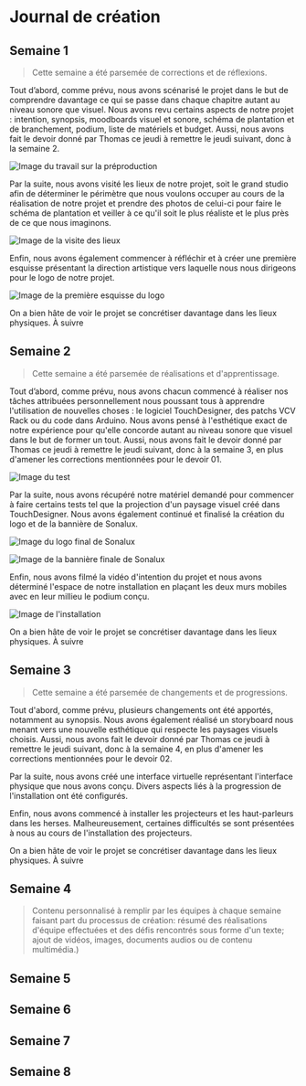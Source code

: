 # Journal de création

## Semaine 1
> Cette semaine a été parsemée de corrections et de réflexions.

Tout d’abord, comme prévu, nous avons scénarisé le projet dans le but de comprendre davantage ce qui se passe dans chaque chapitre autant au niveau sonore que visuel. Nous avons revu certains aspects de notre projet : intention, synopsis, moodboards visuel et sonore, schéma de plantation et de branchement, podium, liste de matériels et budget. Aussi, nous avons fait le devoir donné par Thomas ce jeudi à remettre le jeudi suivant, donc à la semaine 2.

![Image du travail sur la préproduction](medias/collectif/image_travail_preproduction_s1.png)

Par la suite, nous avons visité les lieux de notre projet, soit le grand studio afin de déterminer le périmètre que nous voulons occuper au cours de la réalisation de notre projet et prendre des photos de celui-ci pour faire le schéma de plantation et veiller à ce qu'il soit le plus réaliste et le plus près de ce que nous imaginons. 

![Image de la visite des lieux](medias/collectif/image_visite_lieux_s1.png)

Enfin, nous avons également commencer à réfléchir et à créer une première esquisse présentant la direction artistique vers laquelle nous nous dirigeons pour le logo de notre projet.

![Image de la première esquisse du logo](medias/collectif/image_esquisse_logo_s1.png)

On a bien hâte de voir le projet se concrétiser davantage dans les lieux physiques. À suivre

## Semaine 2
> Cette semaine a été parsemée de réalisations et d'apprentissage.

Tout d’abord, comme prévu, nous avons chacun commencé à réaliser nos tâches attribuées personnellement nous poussant tous à apprendre l'utilisation de nouvelles choses : le logiciel TouchDesigner, des patchs VCV Rack ou du code dans Arduino. Nous avons pensé à l'esthétique exact de notre expérience pour qu'elle concorde autant au niveau sonore que visuel dans le but de former un tout. Aussi, nous avons fait le devoir donné par Thomas ce jeudi à remettre le jeudi suivant, donc à la semaine 3, en plus d'amener les corrections mentionnées pour le devoir 01.

![Image du test](medias/collectif/image_test_s2.png)

Par la suite, nous avons récupéré notre matériel demandé pour commencer à faire certains tests tel que la projection d'un paysage visuel créé dans TouchDesigner. Nous avons également continué et finalisé la création du logo et de la bannière de Sonalux. 

![Image du logo final de Sonalux](medias/collectif/image_logo_final.png)

![Image de la bannière finale de Sonalux](medias/collectif/image_banniere_finale.png)

Enfin, nous avons filmé la vidéo d'intention du projet et nous avons déterminé l'espace de notre installation en plaçant les deux murs mobiles avec en leur millieu le podium conçu. 

![Image de l'installation](medias/collectif/image_installation_s2.png)

On a bien hâte de voir le projet se concrétiser davantage dans les lieux physiques. À suivre

## Semaine 3
> Cette semaine a été parsemée de changements et de progressions.

Tout d'abord, comme prévu, plusieurs changements ont été apportés, notamment au synopsis. Nous avons également réalisé un storyboard nous menant vers une nouvelle esthétique qui respecte les paysages visuels choisis. Aussi, nous avons fait le devoir donné par Thomas ce jeudi à remettre le jeudi suivant, donc à la semaine 4, en plus d'amener les corrections mentionnées pour le devoir 02.

Par la suite, nous avons créé une interface virtuelle représentant l'interface physique que nous avons conçu. Divers aspects liés à la progression de l'installation ont été configurés. 

Enfin, nous avons commencé à installer les projecteurs et les haut-parleurs dans les herses. Malheureusement, certaines difficultés se sont présentées à nous au cours de l'installation des projecteurs. 

On a bien hâte de voir le projet se concrétiser davantage dans les lieux physiques. À suivre

## Semaine 4
> Contenu personnalisé à remplir par les équipes à chaque semaine faisant part du processus de création: résumé des réalisations d'équipe effectuées et des défis rencontrés sous forme d'un texte; ajout de vidéos, images, documents audios ou de contenu multimédia.)

## Semaine 5

## Semaine 6

## Semaine 7

## Semaine 8







